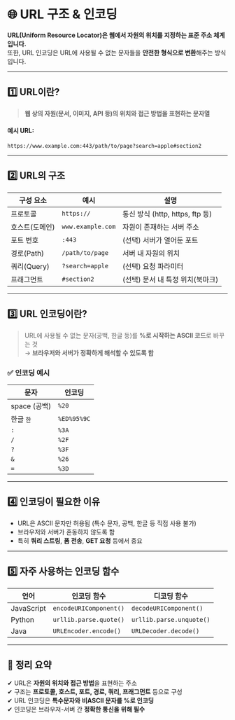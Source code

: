 # 🌐 URL 구조 & 인코딩

**URL(Uniform Resource Locator)은 웹에서 자원의 위치를 지정하는 표준 주소 체계입니다.**  
또한, URL 인코딩은 URL에 사용될 수 없는 문자들을 **안전한 형식으로 변환**해주는 방식입니다.

---

## 1️⃣ URL이란?

> **웹 상의 자원(문서, 이미지, API 등)의 위치와 접근 방법을 표현하는 문자열**

#### 예시 URL:

```
https://www.example.com:443/path/to/page?search=apple#section2
```

---

## 2️⃣ URL의 구조

| 구성 요소      | 예시                        | 설명 |
|----------------|-----------------------------|------|
| 프로토콜       | `https://`                  | 통신 방식 (http, https, ftp 등) |
| 호스트(도메인) | `www.example.com`           | 자원이 존재하는 서버 주소 |
| 포트 번호      | `:443`                      | (선택) 서버가 열어둔 포트 |
| 경로(Path)     | `/path/to/page`             | 서버 내 자원의 위치 |
| 쿼리(Query)    | `?search=apple`             | (선택) 요청 파라미터 |
| 프래그먼트     | `#section2`                 | (선택) 문서 내 특정 위치(북마크) |

---

## 3️⃣ URL 인코딩이란?

> URL에 사용될 수 없는 문자(공백, 한글 등)를 **%로 시작하는 ASCII 코드**로 바꾸는 것  
→ **브라우저와 서버가 정확하게 해석할 수 있도록 함**

### ✅ 인코딩 예시

| 문자 | 인코딩 |
|------|--------|
| space (공백) | `%20` |
| 한글 `한` | `%ED%95%9C` |
| `:` | `%3A` |
| `/` | `%2F` |
| `?` | `%3F` |
| `&` | `%26` |
| `=` | `%3D` |

---

## 4️⃣ 인코딩이 필요한 이유

- URL은 ASCII 문자만 허용됨 (특수 문자, 공백, 한글 등 직접 사용 불가)
- 브라우저와 서버가 혼동하지 않도록 함
- 특히 **쿼리 스트링**, **폼 전송**, **GET 요청** 등에서 중요

---

## 5️⃣ 자주 사용하는 인코딩 함수

| 언어       | 인코딩 함수             | 디코딩 함수              |
|------------|--------------------------|---------------------------|
| JavaScript | `encodeURIComponent()`   | `decodeURIComponent()`   |
| Python     | `urllib.parse.quote()`   | `urllib.parse.unquote()` |
| Java       | `URLEncoder.encode()`    | `URLDecoder.decode()`    |

---

## 🎯 정리 요약

✔ URL은 **자원의 위치와 접근 방법**을 표현하는 주소  
✔ 구조는 **프로토콜, 호스트, 포트, 경로, 쿼리, 프래그먼트** 등으로 구성  
✔ URL 인코딩은 **특수문자와 비ASCII 문자를 %로 인코딩**  
✔ 인코딩은 브라우저-서버 간 **정확한 통신을 위해 필수**
